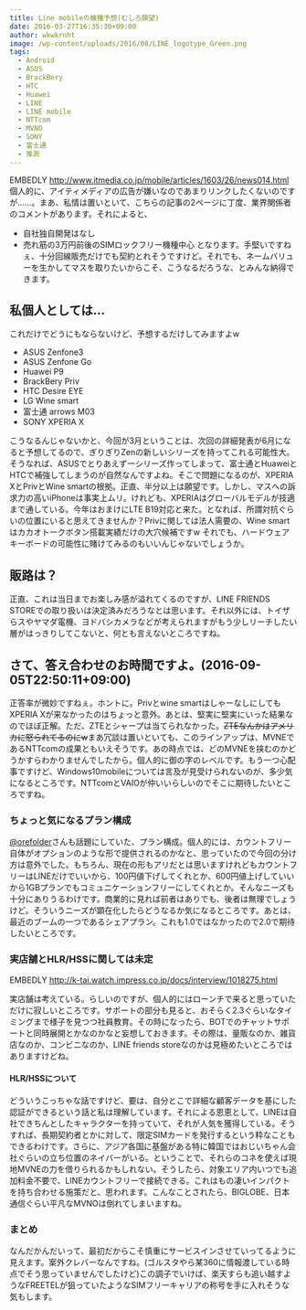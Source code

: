 ```yaml
---
title: Line mobileの機種予想(むしろ願望)
date: 2016-03-27T16:35:30+09:00
author: wkwkrnht
image: /wp-content/uploads/2016/08/LINE_logotype_Green.png
tags:
  - Android
  - ASUS
  - BrackBery
  - HTC
  - Huawei
  - LINE
  - LINE mobile
  - NTTcom
  - MVNO
  - SONY
  - 富士通
  - 推測
---
```

EMBEDLY http://www.itmedia.co.jp/mobile/articles/1603/26/news014.html
個人的に、アイティメディアの広告が嫌いなのであまりリンクしたくないのですが……。まあ、私情は置いといて、こちらの記事の2ページに丁度、業界関係者のコメントがあります。それによると、
  * 自社独自開発はなし
  * 売れ筋の3万円前後のSIMロックフリー機種中心
となります。手堅いですねぇ、十分回線販売だけでも契約とれそうですけど。それでも、ネームバリューを生かしてマスを取りたいからこそ、こうなるだろうな、とみんな納得できます。

## 私個人としては…

これだけでどうにもならないけど、予想するだけしてみますよw

  * ASUS Zenfone3
  * ASUS Zenfone Go
  * Huawei P9
  * BrackBery Priv
  * HTC Desire EYE
  * LG Wine smart
  * 富士通 arrows M03
  * SONY XPERIA X

こうなるんじゃないかと、今回が3月ということは、次回の詳細発表が6月になると予想してるので、ぎりぎりZenの新しいシリーズを持ってこれる可能性大。そうなれば、ASUSでとりあえず一シリーズ作ってしまって、富士通とHuaweiとHTCで補強してしまうのが自然なんですよね。そこで問題になるのが、XPERIA XとPrivとWine smartの根拠。正直、半分以上は願望です。しかし、マスへの訴求力の高いiPhoneは事実上ムリ。けれども、XPERIAはグローバルモデルが技適まで通している。今年はおまけにLTE B19対応と来た。となれば、所謂対抗ぐらいの位置にいると思えてきませんか？Privに関しては法人需要の、Wine smartはカカオトークボタン搭載実績だけの大穴候補ですw それでも、ハードウェアキーボードの可能性に賭けてみるのもいいんじゃないでしょうか。

## 販路は？

正直、これは当日までお楽しみ感が溢れてくるのですが、LINE FRIENDS STOREでの取り扱いは決定済みだろうなとは思います。それ以外には、トイザらスやヤマダ電機、ヨドバシカメラなどが考えられますがもう少しリーチしたい層がはっきりしてこないと、何とも言えないところですね。

## さて、答え合わせのお時間ですよ。(2016-09-05T22:50:11+09:00)

正答率が微妙ですねぇ。ホントに。Privとwine smartはしゃーなしにしてもXPERIA Xが来なかったのはちょっと意外。あとは、堅実に堅実にいった結果なのでほぼ正解。ただ、ZTEとシャープは当てられなかった。<del datetime="2016-09-05T13:01:01+00:00">ZTEなんかはアメリカに怒られてるのにw</del>まあ冗談は置いといても、このラインアップは、MVNEであるNTTcomの成果ともいえそうです。あの時点では、どのMVNEを挟むのかどうかすらわかりませんでしたから。個人的に御の字のレベルです。もう一つ心配事ですけど、Windows10mobileについては言及が見受けられないのが、多少気になるところです。NTTcomとVAIOが仲いいらしいのでそこに期待したいところですね。

### ちょっと気になるプラン構成

<a href="http://twitter.com/orefolder" target="_blank" rel="noopener nofollow">@orefolder</a>さんも話題にしていた、プラン構成。個人的には、カウントフリー自体がオプションのような形で提供されるのかなと、思っていたので今回の分け方は意外でした。もちろん、現在の形もアリだとは思いますけれどもカウントフリーはLINEだけでいいから、100円値下げしてくれとか、600円値上げしていいから1GBプランでもコミュニケーションフリーにしてくれとか。そんなニーズも十分にありうるわけです。商業的に見れば前者はありでも、後者は無理でしょうけど。そういうニーズが顕在化したらどうなるか気になるところです。あとは、最近のブームの一つであるシェアプラン。これも1.0ではなかったので2.0で期待したいところです。

### 実店舗とHLR/HSSに関しては未定

EMBEDLY http://k-tai.watch.impress.co.jp/docs/interview/1018275.html

実店舗は考えている。らしいのですが、個人的にはローンチで来ると思っていただけに寂しいところです。サポートの部分も見ると、おそらく2.3ぐらいなタイミングまで様子を見つつ社員教育。その時になったら、BOTでのチャットサポートと同時展開とかなのかなと妄想しておきます。その際は、量販なのか、雑貨店なのか、コンビニなのか、LINE friends storeなのかは見極めたいところではありますけどね。

#### HLR/HSSについて

どういうこっちゃな話ですけど、要は、自分とこで詳細な顧客データを基にした認証ができるという話と私は理解しています。それによる恩恵として、LINEは自社できちんとしたキャラクターを持っていて、それが人気を獲得している。そうすれば、長期契約者とかに対して、限定SIMカードを発行するという粋なこともできるわけです。さらに、アジア各国に基盤がある特に韓国ではおじいちゃん会社ぐらいの立ち位置のネイバーがいる。ということで、それらのコネを使えば現地MVNEの力を借りられるかもしれない。そうしたら、対象エリア内いつでも追加料金不要で、LINEカウントフリーで接続できる。これはもの凄いインパクトを持ち合わせる施策だと、思われます。こんなことされたら、BIGLOBE、日本通信ぐらい平凡なMVNOは倒れてしまいますね。

### まとめ

なんだかんだいって、最初だからこそ慎重にサービスインさせていってるように見えます。案外クレバーなんですね。(ゴルスタやら某360に情報渡している時点でそう思っていませんでしたけど)この調子でいけば、楽天すらも追い越すようなFREETELが狙っていたようなSIMフリーキャリアの称号を手に入れそうな気もします。